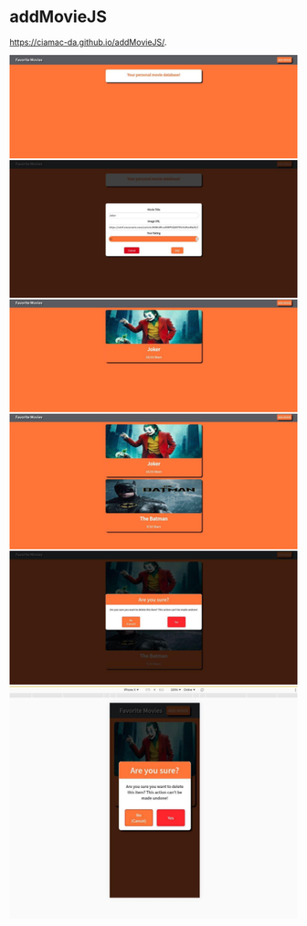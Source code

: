 # addMovieJS

https://ciamac-da.github.io/addMovieJS/.

![](readmeImage/1.jpg)
![](readmeImage/2.jpg)
![](readmeImage/3.jpg)
![](readmeImage/4.jpg)
![](readmeImage/5.jpg)
![](readmeImage/6.jpg)
